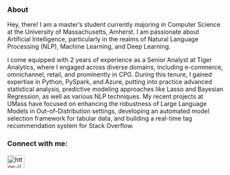 

### About

Hey, there! I am a master’s student currently majoring in Computer Science at the University of Massachusetts, Amherst. I am passionate about Artificial Intelligence, particularly in the realms of Natural Language Processing (NLP), Machine Learning, and Deep Learning.

I come equipped with 2 years of experience as a Senior Analyst at Tiger Analytics, where I engaged across diverse domains, including e-commerce, omnichannel, retail, and prominently in CPG. During this tenure, I gained expertise in Python, PySpark, and Azure, putting into practice advanced statistical analysis, predictive modeling approaches like Lasso and Bayesian Regression, as well as various NLP techniques. My recent projects at UMass have focused on enhancing the robustness of Large Language Models in Out-of-Distribution settings, developing an automated model selection framework for tabular data, and building a real-time tag recommendation system for Stack Overflow.


<h3 align="left">Connect with me:</h3>
<p align="left">
<a href="https://www.linkedin.com/in/priya-yarrabolu/" target="blank"><img align="center" src="https://raw.githubusercontent.com/rahuldkjain/github-profile-readme-generator/master/src/images/icons/Social/linked-in-alt.svg" alt="https://www.linkedin.com/in/priya-yarrabolu/" height="30" width="40" /></a>
</p>




<!--
**yarrap/yarrap** is a ✨ _special_ ✨ repository because its `README.md` (this file) appears on your GitHub profile.

![logo](https://github.com/yarrap/yarrap/blob/main/Data%20science.jpg)

Here are some ideas to get you started:

- 🔭 I’m currently working on ...
- 🌱 I’m currently learning ...
- 👯 I’m looking to collaborate on ...
- 🤔 I’m looking for help with ...
- 💬 Ask me about ...
- 📫 How to reach me: ...
- 😄 Pronouns: ...
- ⚡ Fun fact: ...
-->
